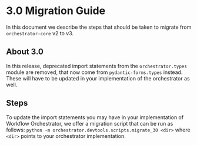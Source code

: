 # 3.0 Migration Guide

In this document we describe the steps that should be taken to migrate from `orchestrator-core` v2 to v3.

## About 3.0

In this release, deprecated import statements from the `orchestrator.types` module are removed, that now come from
`pydantic-forms.types` instead. These will have to be updated in your implementation of the orchestrator as well.

## Steps

To update the import statements you may have in your implementation of Workflow Orchestrator, we offer a migration
script that can be run as follows: `python -m orchestrator.devtools.scripts.migrate_30 <dir>` where `<dir>` points to
your orchestrator implementation.
